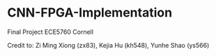 # CNN-FPGA-Implementation
 Final Project ECE5760 Cornell

Credit to: Zi Ming Xiong (zx83), Kejia Hu (kh548), Yunhe Shao (ys566)
